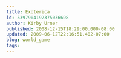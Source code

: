 ```yaml
---
title: Exoterica
id: 5397904192375036698
author: Kirby Urner
published: 2008-12-15T18:29:00.000-08:00
updated: 2009-06-12T22:16:51.402-07:00
blog: world_game
tags: 
---
```


